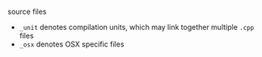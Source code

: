 source files

* `_unit` denotes compilation units, which may link together multiple `.cpp` files
* `_osx` denotes OSX specific files
